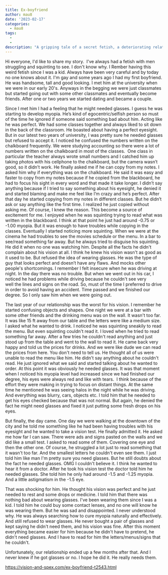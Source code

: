 ```yaml
---
title: Ex-boyfriend
author: mau8
date: '2023-02-17'
categories:
  - mau8
tags:
  - 
  - 
description: "A gripping tale of a secret fetish, a deteriorating relationship, and the struggle to accept one's imperfections."
---
```

Hi everyone,
I'd like to share my story. 
I've always had a fetish with men struggling and squinting to see. I don't know why. I Rember having this weird fetish since I was a kid. Always have been very careful and by today no one knows about it. I'm gay and some years ago I had my first boyfriend. He was handsome, tall and good looking. I met him at the university when we were in our early 20's. Anyways in the begging we were just classmates but started going out with some other classmates and eventually become friends. After one or two years we started dating and became a couple. 

Since I met him I had a feeling that he might needed glasses. I guess he was starting to develop myopia. He’s kind of egocentric/selfish person so must of the time he ignored if someone said something bad about him. Acting like he was perfect. We had some classes together and always liked to sit down in the back of the classroom. He boasted about having a perfect eyesight. But in our latest two years of university, I was pretty sure he needed glasses but refused to accept it. I noticed he confused the numbers written on the chalkboard frequently. We were studying accounting so there were a lot of numbers written on the chalkboard in most of the classes. 
One class in particular the teacher always wrote small numbers and I catched him up taking photos with his cellphone to the chalkboard, but the camera wasn’t good, so it didn’t work. He finally asked me if he can copy from my notes. I asked him why if everything was on the chalkboard. He said it was easy and faster to copy from my notes because if he copied from the blackboard, he had to focus his sight in every word and that made it take longer. I didn’t say anything because if I tried to say something about his eyesight, he denied it and started blaming and make me feel like I’m crazy and he’s perfect. After that day he started copying from my notes in different classes. But he didn’t ask or say anything like the first time. I realized he just copied without asking me. Of course, I knew the reason. This become a source of excitement for me. I enjoyed when he was squinting trying to read what was written in the blackboard. I think at that point he just had around -0.75 or -1.00 myopia. But it was enough to have troubles while copying in the classes. Eventually I started noticing more squinting. When we were at the cinema he had troubles to see the movies schedule or the menu. In a bar to see/read something far away. But he always tried to disguise his squinting. He did it when no one was watching him. Despite all the facts he didn't complain about his vision at all. I think he knew his vision wasn't as good as it used to be. But refused the idea of wearing glasses. He was the type of guy that looks perfect and doesn’t have any flaws. And mocks other people's shortcomings. I remember I felt insecure when he was driving at night. In the day there was no trouble. But when we went out in his car, I noticed he had problems while driving because he couldn't see very well the lines and signs on the road. So, must of the time I preferred to drive in order to avoid having an accident.
Time passed and we finished our degree. So I only saw him when we were going out. 

The last year of our relationship was the worst for his vision. I remember he started confusing objects and shapes. One night we were at a bar with some other friends and the drinking menu was on the wall. It wasn't too far. It was like 15 ft away from our table and the letters were like a medium size. I asked what he wanted to drink. I noticed he was squinting sneakily to read the menu. But even squinting couldn't read it. I loved when he tried to read something far away. After a few tries he couldn't read anything and just stood up from the table and went to the wall to read it. He came back very happy and told us the prices for drinks. And we were like dude we can read the prices from here. You don't need to tell us. He thought all of us were unable to read the menu like him. He didn't say anything about he couldn't read. He just ignored what we said and started talking about he wanted to order. At this point it was obviously he needed glasses. It was that moment when I noticed his myopia level had increased since we had finished our degree, his eyes were always red and like with tears.  I think because of the effort they were making in trying to focus on distant things. At the same time he mentioned he was seeing halos in the night while he was driving. And everything was blurry, cars, objects etc. I told him that he needed to get his eyes checked because that was not normal. But again, he denied the fact he might need glasses and fixed it just putting some fresh drops on his eyes. 

But finally, the day came. One day we were walking at the downtown of the city and he told me something like he had been having troubles with his eyesight and he wanted to take a vision test. He finally admitted it. He asked me how far I can saw. There were ads and signs pasted on the walls and we did like a small test. I asked to read some of them. Covering one eye and then the other one. Of course, he struggled a lot just to read something that it wasn't too far. And the smallest letters he couldn't even see them. I just told him like man I'm pretty sure you need glasses. But he still doubts about the fact he needed glasses. OMG I couldn't believe it. I think he wanted to hear it from a doctor. After he took his vision test the doctor told him he needed glasses. She told him he only had around -1.5 and -1.25 myopia. And a little astigmatism in the -1.5 eye.  

That was shocking for him. He thought his vision was perfect and he just needed to rest and some drops or medicine. I told him that there was nothing bad about wearing glasses. I've been wearing them since I was a kid. I told him he could buy some contact lenses, and no one will know he was wearing them. But he was sad and disappointed. I never understood why. He was always searching how to cure myopia naturally and effectively. And still refused to wear glasses. He never bought a pair of glasses and kept saying he didn't need them, and his vision was fine. After this moment everything became easier for him because he didn't have to pretend, he didn't need glasses. And I have to read for him the letters/menus/signs that he couldn't.

Unfortunately, our relationship ended up a few months after that. And I never knew if he got glasses or no. I hope he did it. He really needs them. 

https://vision-and-spex.com/ex-boyfriend-t2543.html